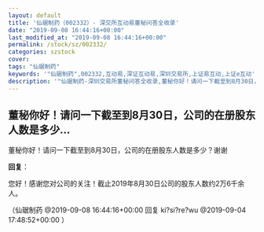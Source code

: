 ```yaml
---
layout: default
title: '仙琚制药（002332）- 深交所互动易董秘问答全收录'
date: "2019-09-08 16:44:16+00:00"
last_modified_at: "2019-09-08 16:44:16+00:00"
permalink: /stock/sz/002332/
categories: szstock
cover: 
tags: "仙琚制药"
keywords: '"仙琚制药",002332,互动易,深证互动易,深圳交易所,上证易互动,上证e互动'
description: '"仙琚制药-深圳交易所董秘问答全收录,董秘你好！请问一下截至到8月30日，公司的在册股东人数是多少？谢谢"'
---
```


## 董秘你好！请问一下截至到8月30日，公司的在册股东人数是多少...

董秘你好！请问一下截至到8月30日，公司的在册股东人数是多少？谢谢

**回复**：

您好！感谢您对公司的关注！截止2019年8月30日公司的股东人数约2万6千余人。 

（仙琚制药  @2019-09-08 16:44:16+00:00 回复 ki?si?re?wu  @2019-09-04 17:48:52+00:00 ）

